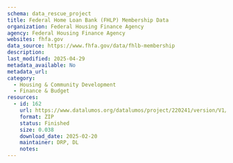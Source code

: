 ```yaml
---
schema: data_rescue_project 
title: Federal Home Loan Bank (FHLP) Membership Data
organization: Federal Housing Finance Agency
agency: Federal Housing Finance Agency
websites: fhfa.gov
data_source: https://www.fhfa.gov/data/fhlb-membership
description: 
last_modified: 2025-04-29
metadata_available: No
metadata_url: 
category:
  - Housing & Community Development 
  - Finance & Budget 
resources:
  - id: 162
    url: https://www.datalumos.org/datalumos/project/220241/version/V1/view
    format: ZIP
    status: Finished
    size: 0.038
    download_date: 2025-02-20
    maintainer: DRP, DL
    notes: 
---
```

